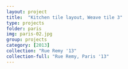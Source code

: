 ```yaml
---
layout: project
title:  "Kitchen tile layout, Weave tile 3"
type: projects
folder: paris
img: paris-02.jpg
group: projects
category: [2013]
collection: "Rue Remy '13"
collection-full: "Rue Remy, Paris '13" 
---
```


